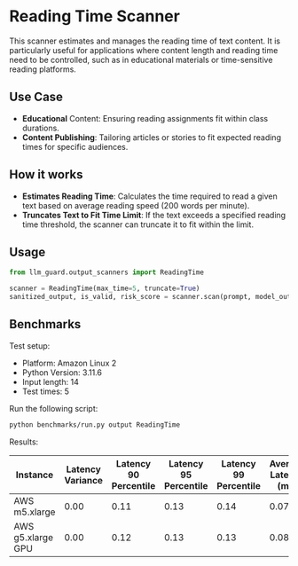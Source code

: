 # Reading Time Scanner

This scanner estimates and manages the reading time of text content.
It is particularly useful for applications where content length and reading time need to be controlled, such as in
educational materials or time-sensitive reading platforms.

## Use Case

- **Educational** Content: Ensuring reading assignments fit within class durations.
- **Content Publishing**: Tailoring articles or stories to fit expected reading times for specific audiences.

## How it works

- **Estimates Reading Time**: Calculates the time required to read a given text based on average reading speed (200
  words per minute).
- **Truncates Text to Fit Time Limit**: If the text exceeds a specified reading time threshold, the scanner can truncate
  it to fit within the limit.

## Usage

```python
from llm_guard.output_scanners import ReadingTime

scanner = ReadingTime(max_time=5, truncate=True)
sanitized_output, is_valid, risk_score = scanner.scan(prompt, model_output)
```

## Benchmarks

Test setup:

- Platform: Amazon Linux 2
- Python Version: 3.11.6
- Input length: 14
- Test times: 5

Run the following script:

```sh
python benchmarks/run.py output ReadingTime
```

Results:

| Instance          | Latency Variance | Latency 90 Percentile | Latency 95 Percentile | Latency 99 Percentile | Average Latency (ms) | QPS        |
|-------------------|------------------|-----------------------|-----------------------|-----------------------|----------------------|------------|
| AWS m5.xlarge     | 0.00             | 0.11                  | 0.13                  | 0.14                  | 0.07                 | 3409584.03 |
| AWS g5.xlarge GPU | 0.00             | 0.12                  | 0.13                  | 0.13                  | 0.08                 | 3045052.33 |
